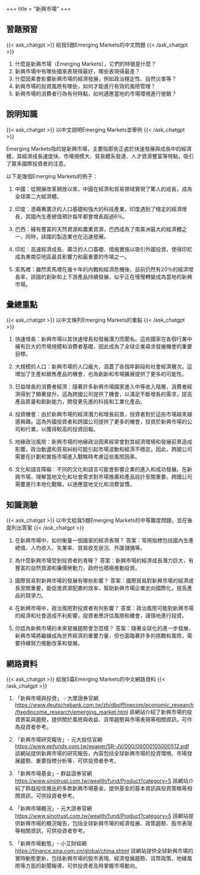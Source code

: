 +++
title = "新興市場"
+++
## 習題預習
{{< ask_chatgpt >}}
給我5題Emerging Markets的中文問題
{{< /ask_chatgpt >}}



1. 什麼是新興市場（Emerging Markets），它們的特徵是什麼？ 
2. 新興市場中有哪些國家表現得最好，哪些表現得最差？ 
3. 什麼因素會影響新興市場的經濟發展，例如政治穩定性、自然災害等？ 
4. 新興市場的投資風險有哪些，如何才能進行有效的風險管理？ 
5. 新興市場的消費者行為有何特點，如何適應當地的市場環境進行營銷？   

## 說明知識
{{< ask_chatgpt >}}
以中文說明Emerging Markets並舉例
{{< /ask_chatgpt >}}



Emerging Markets指的是新興市場，主要指那些正處於快速發展與成長中的經濟體，其經濟成長速度快、市場規模大、貿易體系發達、人才資源豐富等特點，吸引了眾多國際投資者的注意。

以下是幾個Emerging Markets的例子：

1. 中國：從開展改革開放以來，中國在經濟和貿易領域實現了驚人的成長，成為全球第二大經濟體。

2. 印度：憑藉著廣泛的人口基礎和強大的科技產業，印度遇到了穩定的經濟增長，其國內生產總值預計每年都會增長超過6％。

3. 巴西：擁有豐富的天然資源和農業資源，巴西成為了南美洲最大的經濟體之一，同時，該國的製造業也在迅速發展。

4. 印尼：高速經濟成長、廣泛的人口基礎、措施實施以吸引外國投資，使得印尼成為東南亞地區最具影響力和最重要的市場之一。

5. 索馬裡：雖然索馬裡在幾十年的內戰和經濟危機後，目前仍然有20％的經濟增長率，該國的創新和上下游產品持續發展，似乎正在慢慢轉變成為當地的新興市場。   

## 彙總重點
{{< ask_chatgpt >}}
以中文條列Emerging Markets的重點
{{< /ask_chatgpt >}}



1. 快速增長：新興市場以其快速增長和發展潛力而聞名。這些國家在各個行業中擁有巨大的市場規模和消費者基礎，因此成為了全球企業尋求發展機會的重要目標。

2. 大規模的人口：新興市場的人口龐大，涵蓋了各個年齡段和社會經濟層次。這增加了生產和銷售產品的機會，也為創新和市場擴展提供了更多的可能性。

3. 日益增長的消費者經濟：隨著許多新興市場國家進入中等收入階層，消費者經濟得到了顯著提升。這為跨國公司提供了機會，以滿足不斷增長的需求，提高產品質量和創新能力，開發更先進的科技和工業化產品。

4. 投資機會：由於新興市場的經濟潛力和增長前景，投資者對於這些市場越來越感興趣。這為外國投資者和跨國公司提供了更多的機會，投資於新興市場的公司和行業，以獲得較高的投資回報。

5. 地緣政治風險：新興市場的地緣政治因素經常會對其經濟環境和發展前景造成影響。政治動盪和貿易糾紛可能引起市場波動和經濟不穩定。因此，跨國公司需要在計劃和實施市場進入戰略時考慮這些風險因素。

6. 文化和語言障礙：不同的文化和語言可能會影響企業的進入和成功發展。在新興市場，理解當地文化和社會需求對市場推廣和產品設計至關重要。跨國公司需要進行本地化戰略，以適應當地文化和消費習慣。   

## 知識測驗
{{< ask_chatgpt >}}
以中文給我5題Emerging Markets的中等難度問題，並在後面列出答案
{{< /ask_chatgpt >}}



1. 在新興市場中，如何衡量一個國家的經濟表現？
答案：常用指標包括國內生產總值、人均收入、失業率、貿易收支狀況、外匯儲備等。

2. 為什麼新興市場受到投資者的青睞？
答案：新興市場的經濟成長潛力巨大，有豐富的自然資源和廉價勞動力，政府也積極推動投資。

3. 國際貿易對新興市場的發展有哪些影響？
答案：國際貿易對新興市場的經濟成長至關重要，能促進資源配置的效率，幫助新興市場企業走向國際化，提高產品的競爭力。

4. 在新興市場中，政治風險對投資者有何影響？
答案：政治風險可能對新興市場的經濟和社會造成不利影響，投資者應評估風險和機會，謹慎地進行投資。

5. 你認為新興市場的未來發展趨勢會怎麼樣？
答案：隨著全球化的進一步發展，新興市場將繼續成為世界經濟的重要力量，但也面臨著許多的挑戰和風險，需要持續努力推動改革和發展。   

## 網路資料
{{< ask_chatgpt >}}
給我5篇Emerging Markets的中文網路資料
{{< /ask_chatgpt >}}



1. 「新興市場與投資」 - 大摩證券官網
https://www.deutschebank.com.tw/zh/dbofflinecom/economic_research/fixedincome_research/emerging_market.html
該網站介紹了新興市場的投資景氣與趨勢，提供關於風險與收益、貨幣趨勢與市場表現等相關資訊，可作為投資者參考。

2. 「新興市場研究報告」- 元大投信官網
https://www.epfunds.com.tw/epaper/5R-JV/000/06000105000512.pdf
該網站提供新興市場的研究報告，內容包括全球新興市場的投資環境、市場發展趨勢、重要指標分析等，可供投資者參考。

3. 「新興市場基金」- 群益證券官網
https://www.sinotrust.com.tw/wealth/fund/Product?category=5
該網站介紹了群益投信推出的多款新興市場基金，提供基金的基本資訊與投資策略等相關資訊，可供投資者參考。

4. 「新興市場概況」- 元大證券官網
https://www.sinotrust.com.tw/wealth/fund/Product?category=5
該網站提供新興市場的概況報告，包括全球新興市場的經濟發展、政策趨勢、股市表現等相關資訊，可供投資者參考。

5. 「新興市場動態」- 小艾財經網
https://finance.sina.com.cn/global/china.shtml
該網站提供全球新興市場的實時動態更新，包括新興市場的股市表現、經濟發展趨勢、貨幣政策、地緣風險等方面的新聞報導，可供投資者及時掌握市場動向。   

